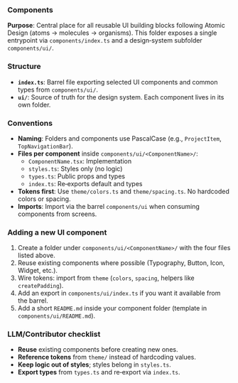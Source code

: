 ### Components

**Purpose**: Central place for all reusable UI building blocks following Atomic Design (atoms → molecules → organisms). This folder exposes a single entrypoint via `components/index.ts` and a design‑system subfolder `components/ui/`.

### Structure

- **`index.ts`**: Barrel file exporting selected UI components and common types from `components/ui/`.
- **`ui/`**: Source of truth for the design system. Each component lives in its own folder.

### Conventions

- **Naming**: Folders and components use PascalCase (e.g., `ProjectItem`, `TopNavigationBar`).
- **Files per component** inside `components/ui/<ComponentName>/`:
  - `ComponentName.tsx`: Implementation
  - `styles.ts`: Styles only (no logic)
  - `types.ts`: Public props and types
  - `index.ts`: Re‑exports default and types
- **Tokens first**: Use `theme/colors.ts` and `theme/spacing.ts`. No hardcoded colors or spacing.
- **Imports**: Import via the barrel `components/ui` when consuming components from screens.

### Adding a new UI component

1. Create a folder under `components/ui/<ComponentName>/` with the four files listed above.
2. Reuse existing components where possible (Typography, Button, Icon, Widget, etc.).
3. Wire tokens: import from `theme` (`colors`, `spacing`, helpers like `createPadding`).
4. Add an export in `components/ui/index.ts` if you want it available from the barrel.
5. Add a short `README.md` inside your component folder (template in `components/ui/README.md`).

### LLM/Contributor checklist

- **Reuse** existing components before creating new ones.
- **Reference tokens** from `theme/` instead of hardcoding values.
- **Keep logic out of styles**; styles belong in `styles.ts`.
- **Export types** from `types.ts` and re‑export via `index.ts`.
